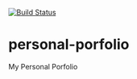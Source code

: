  [![Build Status](https://travis-ci.com/Rswaby/personal-porfolio.svg?token=DUp1tiLUFxdgzfEzYq3k&branch=master)](https://travis-ci.com/Rswaby/personal-porfolio)

# personal-porfolio
 My Personal Porfolio
